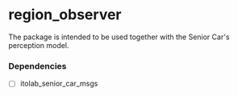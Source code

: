 # region_observer

The package is intended to be used together with the Senior Car's perception model.

### Dependencies
- [ ] itolab_senior_car_msgs
